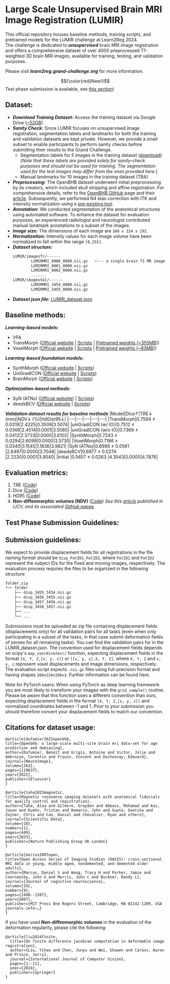 # Large Scale Unsupervised Brain MRI Image Registration (LUMIR)
This official repository houses baseline methods, training scripts, and pretrained models for the LUMIR challenge at Learn2Reg 2024.\
The challenge is dedicated to ***unsupervised*** brain MRI image registration and offers a comprehensive dataset of over 4000 preprocessed T1-weighted 3D brain MRI images, available for training, testing, and validation purposes.

Please visit ***learn2reg.grand-challenge.org*** for more information.

$${\color{red}New!}$$ Test phase submission is available, see [this section](#test-phase-submission-guidelines)!

## Dataset: 
- ***Download Training Dataset:*** Access the training dataset via Google Drive ([~52GB](https://drive.google.com/uc?export=download&id=1PTHAX9hZX7HBXXUGVvI1ar1LUf4aVbq9)).
- ***Sanity Check:*** Since LUMIR focuses on unsupervised image registration, segmentation labels and landmarks for both the training and validation datasets are kept private. However, we provide a small subset to enable participants to perform sanity checks before submitting their results to the Grand Challenge.
    - Segmentation labels for 5 images in the training dataset ([download](https://drive.google.com/uc?export=download&id=14IQ_hiyMoheQqB_LrveDayzFaOe0YrEP)) (*Note that these labels are provided solely for sanity-check purposes and should not be used for training. The segmentation used for the test images may differ from the ones provided here.*)
    - Manual landmarks for 10 images in the training dataset (TBA)
- ***Preprocessing:*** The OpenBHB dataset underwent initial preprocessing by its creators, which included skull stripping and affine registration. For comprehensive details, refer to the [OpenBHB GitHub](https://baobablab.github.io/bhb/dataset) page and their [article](https://www.sciencedirect.com/science/article/pii/S1053811922007522). Subsequently, we performed N4 bias correction with ITK and intensity normalization using a [pre-existing tool](https://github.com/jcreinhold/intensity-normalization).
- ***Annotation:*** We conducted segmentation of the anatomical structures using automated software. To enhance the dataset for evaluation purposes, an experienced radiologist and neurologist contributed manual landmark annotations to a subset of the images.
- ***Image size:*** The dimensions of each image are `160 x 224 x 192`.
- ***Normalization:*** Intensity values for each image volume have been normalized to fall within the range `[0,255]`.
- ***Dataset structure:***
    ```bash
    LUMIR/imagesTr/------
            LUMIRMRI_0000_0000.nii.gz   <--- a single brain T1 MR image
            LUMIRMRI_0001_0000.nii.gz
            LUMIRMRI_0002_0000.nii.gz
            .......
    LUMIR/imagesVal/------
            LUMIRMRI_3454_0000.nii.gz
            LUMIRMRI_3455_0000.nii.gz
    ```
- ***Dataset json file:*** [LUMIR_dataset.json](https://drive.google.com/uc?export=download&id=1b0hyH7ggjCysJG-VGvo38XVE8bFVRMxb)

## Baseline methods:
***Learning-based models:***
- VFA
- TransMorph ([Official website](https://github.com/junyuchen245/TransMorph_Transformer_for_Medical_Image_Registration) | [Scripts](https://github.com/JHU-MedImage-Reg/LUMIR_L2R/tree/main/TransMorph)  | [Pretrained weights (~355MB)](https://drive.google.com/uc?export=download&id=1SSqI88l1MdrPJgE4Rn8pqXnVfZNPxtry))
- VoxelMorph ([Official website](https://github.com/voxelmorph/voxelmorph) | [Scripts](https://github.com/JHU-MedImage-Reg/LUMIR_L2R/tree/main/VoxelMorph)  | [Pretrained weights (~83MB)](https://drive.google.com/uc?export=download&id=1imUkWtf_15Ih2rxPTKfwuIP04eKr9S9H))

***Learning-based foundation models:***
- SynthMorph ([Official website](https://martinos.org/malte/synthmorph/) | [Scripts](https://github.com/JHU-MedImage-Reg/LUMIR_L2R/tree/main/SynthMorph))
- UniGradICON ([Official website](https://github.com/uncbiag/uniGradICON) | [Scripts](https://github.com/JHU-MedImage-Reg/LUMIR_L2R/tree/main/uniGradICON))
- BrainMorph ([Official website](https://github.com/alanqrwang/brainmorph) | [Scripts](https://github.com/JHU-MedImage-Reg/LUMIR_L2R/tree/main/BrainMorph))

***Optimization-based methods:***
- SyN (ATNs) ([Official website](https://github.com/ANTsX/ANTsPy)) | [Scripts](https://github.com/JHU-MedImage-Reg/LUMIR_L2R/tree/main/SyN%20(ATNs)))
- deedsBCV ([Official website](https://github.com/mattiaspaul/deedsBCV) | [Scripts](https://github.com/JHU-MedImage-Reg/LUMIR_L2R/tree/main/deedsBCV))

***Validation dataset results for baseline methods***
|Model|Dice↑|TRE↓ (mm)|NDV↓ (%)|HdDist95↓|
|---|---|---|---|---|
|TransMorph|0.7594 ± 0.0319|2.4225|0.3509|3.5074|
|uniGradICON (w/ IO)|0.7512 ± 0.0366|2.4514|0.0001|3.5080|
|uniGradICON (w/o IO)|0.7369 ± 0.0412|2.5733|0.0000|3.6102|
|SynthMorph|0.7243 ± 0.0294|2.6099|0.0000|3.5730|
|VoxelMorph|0.7186 ± 0.0340|3.1545|1.1836|3.9821|
|SyN (ATNs)|0.6988 ± 0.0561  |2.6497|0.0000|3.7048|
|deedsBCV|0.6977 ± 0.0274  |2.2230|0.0001|3.9540|
|Initial |0.5657 ± 0.0263  |4.3543|0.0000|4.7876|

## Evaluation metrics:
1. TRE ([Code](https://github.com/JHU-MedImage-Reg/LUMIR_L2R/blob/2e98e0f936d2806ba2e40cbbd78a36219e4f9610/L2R_LUMIR_Eval/evaluation.py#L169-L197))
2. Dice ([Code](https://github.com/JHU-MedImage-Reg/LUMIR_L2R/blob/2e98e0f936d2806ba2e40cbbd78a36219e4f9610/L2R_LUMIR_Eval/evaluation.py#L155-L159))
3. HD95 ([Code](https://github.com/JHU-MedImage-Reg/LUMIR_L2R/blob/2e98e0f936d2806ba2e40cbbd78a36219e4f9610/L2R_LUMIR_Eval/evaluation.py#L162-L166))
4. **Non-diffeomorphic volumes (NDV)** ([Code](https://github.com/JHU-MedImage-Reg/LUMIR_L2R/blob/c19670ba91f1cffb33bdfff040daa42bfbf72058/L2R_LUMIR_Eval/evaluation.py#L139-L154)) *See this [article](https://link.springer.com/article/10.1007/s11263-024-02047-1) published in IJCV, and its associated [GitHub papge](https://github.com/yihao6/digital_diffeomorphism)* 

## Test Phase Submission Guidelines:

## Submission guidelines:
We expect to provide displacement fields for all registrations in the file naming format should be `disp_PatID1_PatID2`, where `PatID1` and `PatID2` represent the subject IDs for the fixed and moving images, respectively. The evaluation process requires the files to be organized in the following structure:
```bash
folder.zip
└── folder
    ├── disp_3455_3454.nii.gz
    ├── disp_3456_3455.nii.gz
    ├── disp_3457_3456.nii.gz
    ├── disp_3458_3457.nii.gz
    ├── ...
    └── ...
```
Submissions must be uploaded as zip file containing displacement fields (displacements only) for all validation pairs for all tasks (even when only participating in a subset of the tasks, in that case submit deformation fields of zeroes for all remaining tasks). You can find the validation pairs for in the LUMIR_dataset.json. The convention used for displacement fields depends on scipy's `map_coordinates()` function, expecting displacement fields in the format `[X, Y, Z,[x, y, z]]` or `[[x, y, z],X, Y, Z]`, where `X, Y, Z` and `x, y, z` represent voxel displacements and image dimensions, respectively. The evaluation script expects `.nii.gz` files using full-precision format and having shapes `160x224x196x3`. Further information can be found here.

Note for PyTorch users: When using PyTorch as deep learning framework you are most likely to transform your images with the `grid_sample()` routine. Please be aware that this function uses a different convention than ours, expecting displacement fields in the format `[X, Y, Z,[x, y, z]]` and normalized coordinates between -1 and 1. Prior to your submission you should therefore convert your displacement fields to match our convention.

## Citations for dataset usage:

    @article{dufumier2022openbhb,
    title={Openbhb: a large-scale multi-site brain mri data-set for age prediction and debiasing},
    author={Dufumier, Benoit and Grigis, Antoine and Victor, Julie and Ambroise, Corentin and Frouin, Vincent and Duchesnay, Edouard},
    journal={NeuroImage},
    volume={263},
    pages={119637},
    year={2022},
    publisher={Elsevier}
    }

    @article{taha2023magnetic,
    title={Magnetic resonance imaging datasets with anatomical fiducials for quality control and registration},
    author={Taha, Alaa and Gilmore, Greydon and Abbass, Mohamad and Kai, Jason and Kuehn, Tristan and Demarco, John and Gupta, Geetika and Zajner, Chris and Cao, Daniel and Chevalier, Ryan and others},
    journal={Scientific Data},
    volume={10},
    number={1},
    pages={449},
    year={2023},
    publisher={Nature Publishing Group UK London}
    }
    
    @article{marcus2007open,
    title={Open Access Series of Imaging Studies (OASIS): cross-sectional MRI data in young, middle aged, nondemented, and demented older adults},
    author={Marcus, Daniel S and Wang, Tracy H and Parker, Jamie and Csernansky, John G and Morris, John C and Buckner, Randy L},
    journal={Journal of cognitive neuroscience},
    volume={19},
    number={9},
    pages={1498--1507},
    year={2007},
    publisher={MIT Press One Rogers Street, Cambridge, MA 02142-1209, USA journals-info~…}
    }

If you have used **Non-diffeomorphic volumes** in the evaluation of the deformation regularity, please cite the following:

    @article{liu2024finite,
      title={On finite difference jacobian computation in deformable image registration},
      author={Liu, Yihao and Chen, Junyu and Wei, Shuwen and Carass, Aaron and Prince, Jerry},
      journal={International Journal of Computer Vision},
      pages={1--11},
      year={2024},
      publisher={Springer}
    }

